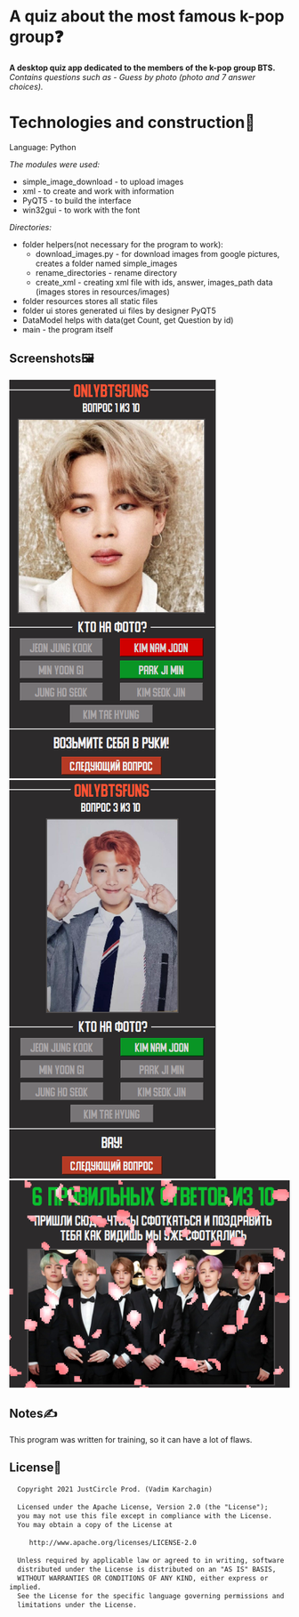 # A quiz about the most famous k-pop group❓
**A desktop quiz app dedicated to the members of the k-pop group BTS.**  
*Contains questions such as - Guess by photo (photo and 7 answer choices).*

# Technologies and construction🐍

Language: Python  

*The modules were used:*
- simple_image_download - to upload images
- xml - to create and work with information 
- PyQT5 - to build the interface
- win32gui - to work with the font

*Directories:*
- folder helpers(not necessary for the program to work):  
  - download_images.py - for download images from google pictures, creates a folder named simple_images  
  - rename_directories - rename directory  
  - create_xml - creating xml file with ids, answer, images_path data (images stores in resources/images)  
- folder resources stores all static files  
- folder ui stores generated ui files by designer PyQT5  
- DataModel helps with data(get Count, get Question by id)  
- main - the program itself

## Screenshots🖼
<p float="center">
  <img src="screenshots/screenshot_1.png" alt="Question sample">
  <img src="screenshots/screenshot_2.png" alt="Question sample">
  <img src="screenshots/screenshot_3.png" alt="Result screen">
</p>

## Notes✍️
This program was written for training, so it can have a lot of flaws.

## License📝
      Copyright 2021 JustCircle Prod. (Vadim Karchagin)

      Licensed under the Apache License, Version 2.0 (the "License");
      you may not use this file except in compliance with the License.
      You may obtain a copy of the License at

         http://www.apache.org/licenses/LICENSE-2.0

      Unless required by applicable law or agreed to in writing, software
      distributed under the License is distributed on an "AS IS" BASIS,
      WITHOUT WARRANTIES OR CONDITIONS OF ANY KIND, either express or implied.
      See the License for the specific language governing permissions and
      limitations under the License.
